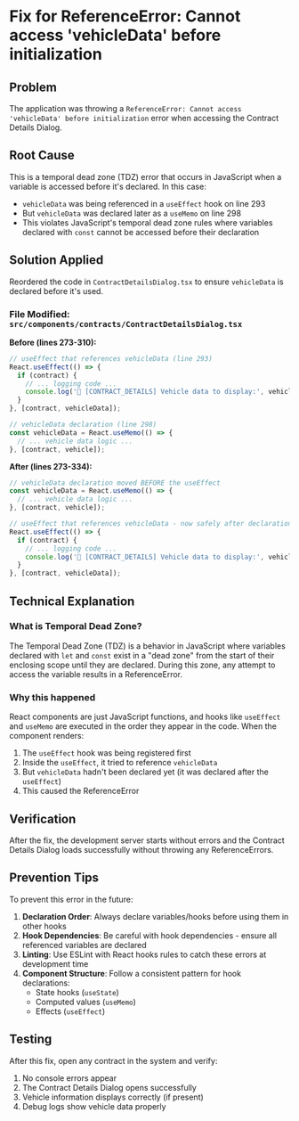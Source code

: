 # Fix for ReferenceError: Cannot access 'vehicleData' before initialization

## Problem
The application was throwing a `ReferenceError: Cannot access 'vehicleData' before initialization` error when accessing the Contract Details Dialog.

## Root Cause
This is a temporal dead zone (TDZ) error that occurs in JavaScript when a variable is accessed before it's declared. In this case:
- `vehicleData` was being referenced in a `useEffect` hook on line 293
- But `vehicleData` was declared later as a `useMemo` on line 298
- This violates JavaScript's temporal dead zone rules where variables declared with `const` cannot be accessed before their declaration

## Solution Applied
Reordered the code in `ContractDetailsDialog.tsx` to ensure `vehicleData` is declared before it's used.

### File Modified: `src/components/contracts/ContractDetailsDialog.tsx`

**Before (lines 273-310):**
```typescript
// useEffect that references vehicleData (line 293)
React.useEffect(() => {
  if (contract) {
    // ... logging code ...
    console.log('🚗 [CONTRACT_DETAILS] Vehicle data to display:', vehicleData);
  }
}, [contract, vehicleData]);

// vehicleData declaration (line 298)
const vehicleData = React.useMemo(() => {
  // ... vehicle data logic ...
}, [contract, vehicle]);
```

**After (lines 273-334):**
```typescript
// vehicleData declaration moved BEFORE the useEffect
const vehicleData = React.useMemo(() => {
  // ... vehicle data logic ...
}, [contract, vehicle]);

// useEffect that references vehicleData - now safely after declaration
React.useEffect(() => {
  if (contract) {
    // ... logging code ...
    console.log('🚗 [CONTRACT_DETAILS] Vehicle data to display:', vehicleData);
  }
}, [contract, vehicleData]);
```

## Technical Explanation
### What is Temporal Dead Zone?
The Temporal Dead Zone (TDZ) is a behavior in JavaScript where variables declared with `let` and `const` exist in a "dead zone" from the start of their enclosing scope until they are declared. During this zone, any attempt to access the variable results in a ReferenceError.

### Why this happened
React components are just JavaScript functions, and hooks like `useEffect` and `useMemo` are executed in the order they appear in the code. When the component renders:
1. The `useEffect` hook was being registered first
2. Inside the `useEffect`, it tried to reference `vehicleData`
3. But `vehicleData` hadn't been declared yet (it was declared after the `useEffect`)
4. This caused the ReferenceError

## Verification
After the fix, the development server starts without errors and the Contract Details Dialog loads successfully without throwing any ReferenceErrors.

## Prevention Tips
To prevent this error in the future:

1. **Declaration Order**: Always declare variables/hooks before using them in other hooks
2. **Hook Dependencies**: Be careful with hook dependencies - ensure all referenced variables are declared
3. **Linting**: Use ESLint with React hooks rules to catch these errors at development time
4. **Component Structure**: Follow a consistent pattern for hook declarations:
   - State hooks (`useState`)
   - Computed values (`useMemo`)
   - Effects (`useEffect`)

## Testing
After this fix, open any contract in the system and verify:
1. No console errors appear
2. The Contract Details Dialog opens successfully
3. Vehicle information displays correctly (if present)
4. Debug logs show vehicle data properly